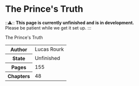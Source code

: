 # The Prince's Truth

:::warning:::
  **This page is currently unfinished and is in development.**   
  Please be patient while we get it set up.
:::

<div class="infobox main-border">
  <div class="infobox-title">The Prince's Truth</div>
  <table cellpadding="4">
    <tbody>
      <tr>
        <th>Author</th>
        <td>Lucas Rourk</td>
      </tr>
      <tr>
        <th>State</th>
        <td>Unfinished</td>
      </tr>
      <tr>
        <th>Pages</th>
        <td>155</td>
      </tr>
      <tr>
        <th>Chapters</th>
        <td>48</td>
      </tr>
    </tbody>
  </table>
</div>